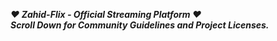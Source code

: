 ***❤ Zahid-Flix - Official Streaming Platform ❤***<br />
***Scroll Down for Community Guidelines and Project Licenses.***

